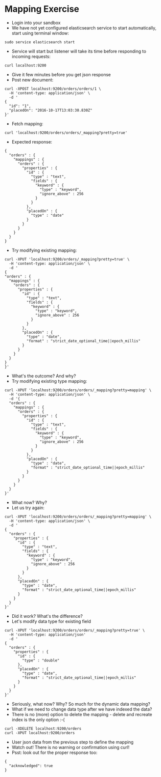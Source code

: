 # Mapping Exercise #

* Login into your sandbox
* We have not yet configured elasticsearch service to start automatically, start using terminal window:
```
sudo service elasticsearch start
```
* Service will start but listener will take its time before responding to incoming requests:
```
curl localhost:9200
```
* Give it few minutes before you get json response
* Post new document:
```
curl -XPOST localhost:9200/orders/orders/1 \
  -H 'content-type: application/json' \
  -d '
{
  "id": "1", 
  "placedOn": "2016-10-17T13:03:30.830Z"
}'
```
* Fetch mapping:
```
curl 'localhost:9200/orders/orders/_mapping?pretty=true'
```
* Expected response:
```
{
  "orders" : {
    "mappings" : {
      "orders" : {
        "properties" : {
          "id" : {
            "type" : "text",
            "fields" : {
              "keyword" : {
                "type" : "keyword",
                "ignore_above" : 256
              }
            }
          },
          "placedOn" : {
            "type" : "date"
          }
        }
      }
    }
  }
}
```
* Try modifying existing mapping:
```
curl -XPUT 'localhost:9200/orders/_mapping?pretty=true' \
  -H 'content-type: application/json' \
  -d '
{
"orders" : {
  "mappings" : {
    "orders" : {
      "properties" : {
        "id" : {
          "type" : "text",
          "fields" : {
            "keyword" : {
              "type" : "keyword",
              "ignore_above" : 256
            }
          }
        },
        "placedOn" : {
          "type" : "date",
          "format" : "strict_date_optional_time||epoch_millis"
        }
      }
    }
  }
}
}'
```
* What's the outcome? And why?
* Try modifying existing type mapping:
```
curl -XPUT 'localhost:9200/orders/orders/_mapping?pretty=mapping' \
  -H 'content-type: application/json' \
  -d '{
  "orders" : {
    "mappings" : {
      "orders" : {
        "properties" : {
          "id" : {
            "type" : "text",
            "fields" : {
              "keyword" : {
                "type" : "keyword",
                "ignore_above" : 256
              }
            }
          },
          "placedOn" : {
            "type" : "date",
            "format" : "strict_date_optional_time||epoch_millis"
          }
        }
      }
    }
  }
}'
```
* What now? Why?
* Let us try again:
```
curl -XPUT 'localhost:9200/orders/orders/_mapping?pretty=mapping' \
  -H 'content-type: application/json' \
  -d '
{
  "orders" : {
    "properties" : {
      "id" : {
        "type" : "text",
        "fields" : {
          "keyword" : {
            "type" : "keyword",
            "ignore_above" : 256
          }
        }
      },
      "placedOn" : {
        "type" : "date",
        "format" : "strict_date_optional_time||epoch_millis"
      }
    }
  }
}'
```
* Did it work? What's the difference?
* Let's modify data type for existing field
```
curl -XPUT 'localhost:9200/orders/orders/_mapping?pretty=true' \
  -H 'content-type: application/json' 
  -d '
{
  "orders" : {
    "properties" : {
      "id" : {
        "type" : "double"
      },
      "placedOn" : {
        "type" : "date",
        "format" : "strict_date_optional_time||epoch_millis"
      }
    }
  }
}'
```
* Seriously, what now? Why? So much for the dynamic data mapping?
* What if we need to change data type after we have indexed the data?
* There is no (more) option to delete the mapping - delete and recreate index is the only option :-(
```
curl -XDELETE localhost:9200/orders
curl -XPUT localhost:9200/orders
```
* User json data from the previous step to define the mapping
* Watch out! There is no warning or confirmation using curl!
* Psst: look out for the proper response too:
```
{
  "acknowledged": true
}
```


